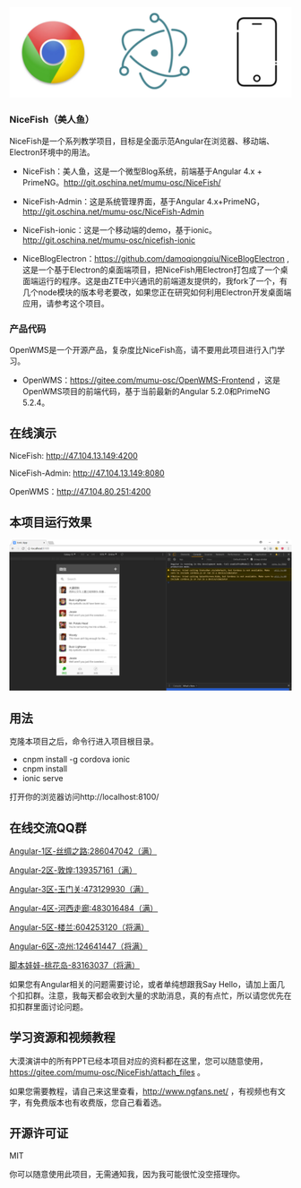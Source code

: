 
<img src="src/assets/img/dist.png" alt="nicefish"/>

### NiceFish（美人鱼）

NiceFish是一个系列教学项目，目标是全面示范Angular在浏览器、移动端、Electron环境中的用法。

- NiceFish：美人鱼，这是一个微型Blog系统，前端基于Angular 4.x + PrimeNG。http://git.oschina.net/mumu-osc/NiceFish/

- NiceFish-Admin：这是系统管理界面，基于Angular 4.x+PrimeNG，http://git.oschina.net/mumu-osc/NiceFish-Admin

- NiceFish-ionic：这是一个移动端的demo，基于ionic。http://git.oschina.net/mumu-osc/nicefish-ionic

- NiceBlogElectron：https://github.com/damoqiongqiu/NiceBlogElectron ,这是一个基于Electron的桌面端项目，把NiceFish用Electron打包成了一个桌面端运行的程序。这是由ZTE中兴通讯的前端道友提供的，我fork了一个，有几个node模块的版本号老要改，如果您正在研究如何利用Electron开发桌面端应用，请参考这个项目。

### 产品代码

OpenWMS是一个开源产品，复杂度比NiceFish高，请不要用此项目进行入门学习。

- OpenWMS：https://gitee.com/mumu-osc/OpenWMS-Frontend ，这是OpenWMS项目的前端代码，基于当前最新的Angular 5.2.0和PrimeNG 5.2.4。

## 在线演示

NiceFish:    http://47.104.13.149:4200

NiceFish-Admin:   http://47.104.13.149:8080

OpenWMS：http://47.104.80.251:4200

## 本项目运行效果

![视频教程截图](src/assets/img/1.png)

## 用法

克隆本项目之后，命令行进入项目根目录。

- cnpm install -g cordova ionic
- cnpm install
- ionic serve

打开你的浏览器访问http://localhost:8100/

## 在线交流QQ群

<a target="_blank" href="//shang.qq.com/wpa/qunwpa?idkey=8db5ed802cbddbf6432d7ba7dc4f2a316be020442491eb41cbfb1a12434e8cc7" class="list-group-item"><i class="fa fa-qq" aria-hidden="true"></i> Angular-1区-丝绸之路:286047042（满）</a>

<a target="_blank" href="//shang.qq.com/wpa/qunwpa?idkey=cbfcd79e7e90939b0e2c519f475fac4792985ce2abc5ad45ec5e06ffcfe944dd" class="list-group-item"><i class="fa fa-qq" aria-hidden="true"></i> Angular-2区-敦煌:139357161（满）</a>

<a target="_blank" href="//shang.qq.com/wpa/qunwpa?idkey=639229c8b6ad0c3a9a8f381dddf5d7785780b20d8c37eb25c91ac73ea7d37a5f" class="list-group-item"><i class="fa fa-qq" aria-hidden="true"></i> Angular-3区-玉门关:473129930（满）</a>

<a target="_blank" href="//shang.qq.com/wpa/qunwpa?idkey=12add102af3f67910bdc0de753dee10ebada08ab485af7e38f4dfa0ee27476f7" class="list-group-item"><i class="fa fa-qq" aria-hidden="true"></i> Angular-4区-河西走廊:483016484（满）</a>

<a target="_blank" href="//shang.qq.com/wpa/qunwpa?idkey=1293a6494fb306ea29d281e320a8f4ef82285fa5300f73118e6ff7a79ce76036"
class="list-group-item"><i class="fa fa-qq" aria-hidden="true"></i>
Angular-5区-楼兰:604253120（将满）
</a>

<a target="_blank" href="//shang.qq.com/wpa/qunwpa?idkey=fcd880ba919983dc85690642d48cf00ad0affd8d35de5f30542c895e622a8ab8"
class="list-group-item"><i class="fa fa-qq" aria-hidden="true"></i>
Angular-6区-凉州:124641447（将满）
</a>

<a target="_blank" href="//shang.qq.com/wpa/qunwpa?idkey=5d6b8c5296e4806142b8422ae7abca6f27b9b9b992a4dac80dc1392644e8970a"><i class="fa fa-qq" aria-hidden="true"></i>脚本娃娃-桃花岛-83163037（将满）</a>

如果您有Angular相关的问题需要讨论，或者单纯想跟我Say Hello，请加上面几个扣扣群。注意，我每天都会收到大量的求助消息，真的有点忙，所以请您优先在扣扣群里面讨论问题。

## 学习资源和视频教程

大漠演讲中的所有PPT已经本项目对应的资料都在这里，您可以随意使用，https://gitee.com/mumu-osc/NiceFish/attach_files 。

如果您需要教程，请自己来这里查看，http://www.ngfans.net/ ，有视频也有文字，有免费版本也有收费版，您自己看着选。

## 开源许可证
 MIT

 你可以随意使用此项目，无需通知我，因为我可能很忙没空搭理你。

